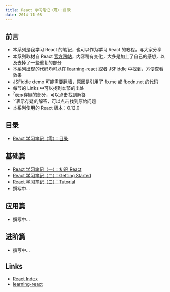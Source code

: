 ```yaml
---
title: React 学习笔记（零）：目录
date: 2014-11-08
---
```


前言
---

- 本系列是我学习 React 的笔记，也可以作为学习 React 的教程，与大家分享
- 本系列取材自 React [官方网站][React Index]，内容稍有变化，大多是加上了自己的感想，以及去掉了一些重复的部分
- 本系列出现的代码均可以在 [learning-react] 或者 JSFiddle 中找到，方便查看效果
- JSFiddle demo 可能需要翻墙，原因是引用了 fb.me 或 fbcdn.net 的代码
- 每节的 Links 中可以找到本节的出处
- <sup>?</sup>表示存疑的部分，可以点击找到解答
- <sup>&#10003;</sup>表示存疑的解答，可以点击找到原始问题
- 本系列使用的 React 版本：0.12.0

目录
---

- [React 学习笔记（零）：目录](http://xcatliu.com/blog/learning-react-0-table-of-contents.html)

基础篇
---

- [React 学习笔记（一）：初识 React](http://xcatliu.com/blog/learning-react-1-hello-react.html)
- [React 学习笔记（二）：Getting Started](http://xcatliu.com/blog/learning-react-2-getting-start.html)
- [React 学习笔记（三）：Tutorial](http://xcatliu.com/blog/learning-react-3-tutorial.html)
- 撰写中...

应用篇
---

- 撰写中...

进阶篇
---

- 撰写中...

Links
---

- [React Index]
- [learning-react]

[React Index]: http://facebook.github.io/react/index.html
[learning-react]: https://github.com/xcatliu/learning-react